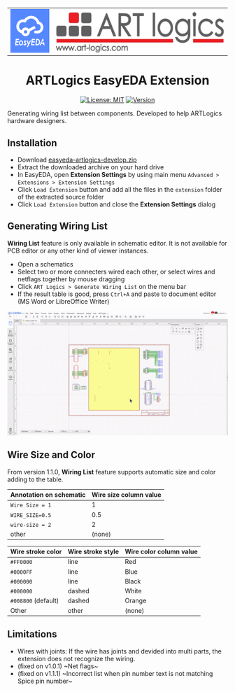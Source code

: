 <div align="center">
<table><tr>
<td><img src="./doc/easyeda-logo.png" height=100 /></td>
<td><img src="./doc/logo.png" height=100 /></td>
</tr></table>
<h1>ARTLogics EasyEDA Extension</h1>

[![License: MIT](https://img.shields.io/badge/License-MIT-yellow.svg)](https://opensource.org/licenses/MIT)
[![Version](https://img.shields.io/badge/version-1.0.1-green.svg)](https://semver.org)
</div>


Generating wiring list between components.
Developed to help ARTLogics hardware designers.


## Installation

* Download [easyeda-artlogics-develop.zip](https://github.com/hotteshen/easyeda-artlogics/archive/refs/heads/develop.zip)
* Extract the downloaded archive on your hard drive
* In EasyEDA, open **Extension Settings** by using main menu `Advanced > Extensions > Extension Settings`
* Click `Load Extension` button and add all the files in the `extension` folder of the extracted source folder
* Click `Load Extension` button and close the **Extension Settings** dialog


## Generating Wiring List

**Wiring List** feature is only available in schematic editor. It is not available for PCB editor or any other kind of viewer instances.

* Open a schematics
* Select two or more connecters wired each other, or select wires and netflags together by mouse dragging
* Click `ART Logics > Generate Wiring List` on the menu bar
* If the result table is good, press `Ctrl+A` and paste to document editor (MS Word or LibreOffice Writer)

<img src="./doc/usage.gif" />


## Wire Size and Color

From version 1.1.0, **Wiring List**  feature supports automatic size and color adding to the table.

Annotation on schematic | Wire size column value
------------------------|-----------------------
`Wire Size = 1`         | 1
`WIRE_SIZE=0.5`         | 0.5
`wire-size = 2`         | 2
other                   | (none)

Wire stroke color   | Wire stroke style | Wire color column value
--------------------|-------------------|------------------------
`#FF0000`           | line              | Red
`#0000FF`           | line              | Blue
`#000000`           | line              | Black
`#000000`           | dashed            | White
`#008800` (default) | dashed            | Orange
Other               | other             | (none)


## Limitations

* Wires with joints: If the wire has joints and devided into multi parts, the extension does not recognize the wiring.
* (fixed on v1.0.1) ~Net flags~
* (fixed on v1.1.1) ~Incorrect list when pin number text is not matching Spice pin number~
